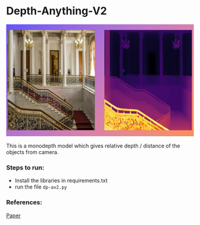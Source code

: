 # Depth-Anything-V2




<img src="https://github.com/computervisionpro/Python-Depth-Est-AV2/blob/main/assets/python-depth-av2-demo.png" alt="Output" width="800" height="300">



This is a monodepth model which gives relative depth / distance of the objects from camera.


### Steps to run:
- Install the libraries in requirements.txt
- run the file `dp-av2.py`


### References:
[Paper](https://depth-anything-v2.github.io/)
